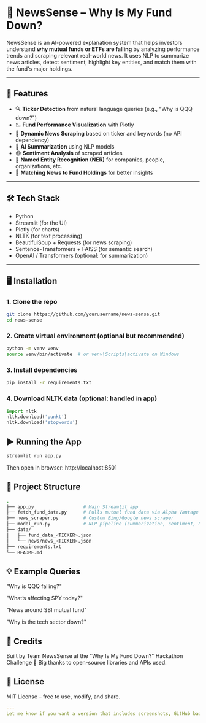 # 🧠 NewsSense – Why Is My Fund Down?

NewsSense is an AI-powered explanation system that helps investors understand **why mutual funds or ETFs are falling** by analyzing performance trends and scraping relevant real-world news. It uses NLP to summarize news articles, detect sentiment, highlight key entities, and match them with the fund's major holdings.

---

## 🚀 Features

- 🔍 **Ticker Detection** from natural language queries (e.g., "Why is QQQ down?")
- 📉 **Fund Performance Visualization** with Plotly
- 📰 **Dynamic News Scraping** based on ticker and keywords (no API dependency)
- 🧠 **AI Summarization** using NLP models
- 😃 **Sentiment Analysis** of scraped articles
- 🔎 **Named Entity Recognition (NER)** for companies, people, organizations, etc.
- 🎯 **Matching News to Fund Holdings** for better insights

---

## 🛠️ Tech Stack

- Python
- Streamlit (for the UI)
- Plotly (for charts)
- NLTK (for text processing)
- BeautifulSoup + Requests (for news scraping)
- Sentence-Transformers + FAISS (for semantic search)
- OpenAI / Transformers (optional: for summarization)

---

## 🖥️ Installation

### 1. Clone the repo

```bash
git clone https://github.com/yourusername/news-sense.git
cd news-sense
```

### 2. Create virtual environment (optional but recommended)

```bash
python -m venv venv
source venv/bin/activate  # or venv\Scripts\activate on Windows
```

### 3. Install dependencies

```bash
pip install -r requirements.txt
```

### 4. Download NLTK data (optional: handled in app)

```python
import nltk
nltk.download('punkt')
nltk.download('stopwords')
```

## ▶️ Running the App

```bash
streamlit run app.py
```
Then open in browser: http://localhost:8501

## 📁 Project Structure

```bash
.
├── app.py                  # Main Streamlit app
├── fetch_fund_data.py      # Pulls mutual fund data via Alpha Vantage API
├── news_scraper.py         # Custom Bing/Google news scraper
├── model_run.py            # NLP pipeline (summarization, sentiment, NER)
├── data/
│   ├── fund_data_<TICKER>.json
│   └── news/news_<TICKER>.json
├── requirements.txt
└── README.md
```

## 💡 Example Queries

"Why is QQQ falling?"

"What’s affecting SPY today?"

"News around SBI mutual fund"

"Why is the tech sector down?"

## 🙌 Credits

Built by Team NewsSense at the "Why Is My Fund Down?" Hackathon Challenge 🧠
Big thanks to open-source libraries and APIs used.

## 📄 License

MIT License – free to use, modify, and share.

```yaml
---
Let me know if you want a version that includes screenshots, GitHub badges, or OpenAI API setup instructions.
```
